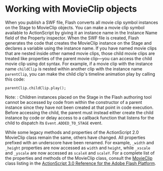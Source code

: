 # Working with MovieClip objects

When you publish a SWF file, Flash converts all movie clip symbol instances on
the Stage to MovieClip objects. You can make a movie clip symbol available to
ActionScript by giving it an instance name in the Instance Name field of the
Property inspector. When the SWF file is created, Flash generates the code that
creates the MovieClip instance on the Stage and declares a variable using the
instance name. If you have named movie clips that are nested inside other named
movie clips, those child movie clips are treated like properties of the parent
movie clip—you can access the child movie clip using dot syntax. For example, if
a movie clip with the instance name `childClip` is nested within another clip
with the instance name `parentClip`, you can make the child clip's timeline
animation play by calling this code:

```
parentClip.childClip.play();
```

Note: : Children instances placed on the Stage in the Flash authoring tool
cannot be accessed by code from within the constructor of a parent instance
since they have not been created at that point in code execution. Before
accessing the child, the parent must instead either create the child instance by
code or delay access to a callback function that listens for the child to
dispatch its `Event.ADDED_TO_STAGE` event.

While some legacy methods and properties of the ActionScript 2.0 MovieClip class
remain the same, others have changed. All properties prefixed with an underscore
have been renamed. For example, `_width` and `_height` properties are now
accessed as `width` and `height`, while `_xscale` and `_yscale` are now accessed
as `scaleX` and `scaleY`. For a complete list of the properties and methods of
the MovieClip class, consult the
[MovieClip](https://airsdk.dev/reference/actionscript/3.0/flash/display/MovieClip.html)
class listing in the
[ActionScript 3.0 Reference for the Adobe Flash Platform](https://airsdk.dev/reference/actionscript/3.0/index.html).
